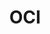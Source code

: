 ---
git: https://github.com/objectcomputing
linkedin: https://linkedin.com/company/oci
logohandle: objectcomputing
sort: objectcomputing
title: OCI
twitter: https://x.com/objectcomputing
website: https://objectcomputing.com/
youtube: https://youtube.com/ociweb
---